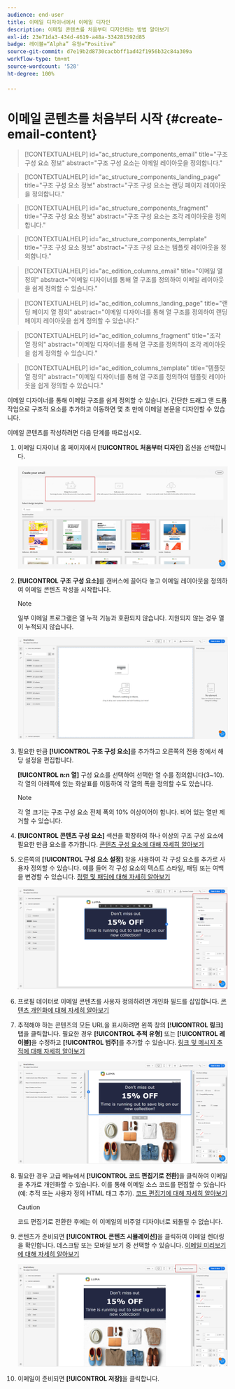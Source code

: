 ```yaml
---
audience: end-user
title: 이메일 디자이너에서 이메일 디자인
description: 이메일 콘텐츠를 처음부터 디자인하는 방법 알아보기
exl-id: 23e71da3-434d-4619-a48a-334281592d85
badge: 레이블=“Alpha” 유형=“Positive”
source-git-commit: d7e19b2d8730cacbbff1ad42f1956b32c84a309a
workflow-type: tm+mt
source-wordcount: '528'
ht-degree: 100%

---
```


# 이메일 콘텐츠를 처음부터 시작 {#create-email-content}

>[!CONTEXTUALHELP]
>id="ac_structure_components_email"
>title="구조 구성 요소 정보"
>abstract="구조 구성 요소는 이메일 레이아웃을 정의합니다."

>[!CONTEXTUALHELP]
>id="ac_structure_components_landing_page"
>title="구조 구성 요소 정보"
>abstract="구조 구성 요소는 랜딩 페이지 레이아웃을 정의합니다."

>[!CONTEXTUALHELP]
>id="ac_structure_components_fragment"
>title="구조 구성 요소 정보"
>abstract="구조 구성 요소는 조각 레이아웃을 정의합니다."

>[!CONTEXTUALHELP]
>id="ac_structure_components_template"
>title="구조 구성 요소 정보"
>abstract="구조 구성 요소는 템플릿 레이아웃을 정의합니다."


>[!CONTEXTUALHELP]
>id="ac_edition_columns_email"
>title="이메일 열 정의"
>abstract="이메일 디자이너를 통해 열 구조를 정의하여 이메일 레이아웃을 쉽게 정의할 수 있습니다."

>[!CONTEXTUALHELP]
>id="ac_edition_columns_landing_page"
>title="랜딩 페이지 열 정의"
>abstract="이메일 디자이너를 통해 열 구조를 정의하여 랜딩 페이지 레이아웃을 쉽게 정의할 수 있습니다."

>[!CONTEXTUALHELP]
>id="ac_edition_columns_fragment"
>title="조각 열 정의"
>abstract="이메일 디자이너를 통해 열 구조를 정의하여 조각 레이아웃을 쉽게 정의할 수 있습니다."

>[!CONTEXTUALHELP]
>id="ac_edition_columns_template"
>title="템플릿 열 정의"
>abstract="이메일 디자이너를 통해 열 구조를 정의하여 템플릿 레이아웃을 쉽게 정의할 수 있습니다."

이메일 디자이너를 통해 이메일 구조를 쉽게 정의할 수 있습니다. 간단한 드래그 앤 드롭 작업으로 구조적 요소를 추가하고 이동하면 몇 초 만에 이메일 본문을 디자인할 수 있습니다.

이메일 콘텐츠를 작성하려면 다음 단계를 따르십시오.

1. 이메일 디자이너 홈 페이지에서 **[!UICONTROL 처음부터 디자인]** 옵션을 선택합니다.

   ![](assets/email_designer.png)

1. **[!UICONTROL 구조 구성 요소]**&#x200B;를 캔버스에 끌어다 놓고 이메일 레이아웃을 정의하여 이메일 콘텐츠 작성을 시작합니다.

   >[!NOTE]
   >
   >일부 이메일 프로그램은 열 누적 기능과 호환되지 않습니다. 지원되지 않는 경우 열이 누적되지 않습니다.

   <!--Once placed in the email, you cannot move nor remove your components unless there is already a content component or a fragment placed inside. This is not true in AJO - TBC?-->

   ![](assets/email_designer_2.png)

1. 필요한 만큼 **[!UICONTROL 구조 구성 요소]**&#x200B;를 추가하고 오른쪽의 전용 창에서 해당 설정을 편집합니다.

   **[!UICONTROL n:n 열]** 구성 요소를 선택하여 선택한 열 수를 정의합니다(3~10). 각 열의 아래쪽에 있는 화살표를 이동하여 각 열의 폭을 정의할 수도 있습니다.

   >[!NOTE]
   >
   >각 열 크기는 구조 구성 요소 전체 폭의 10% 이상이어야 합니다. 비어 있는 열만 제거할 수 있습니다.

1. **[!UICONTROL 콘텐츠 구성 요소]** 섹션을 확장하여 하나 이상의 구조 구성 요소에 필요한 만큼 요소를 추가합니다. [콘텐츠 구성 요소에 대해 자세히 알아보기](content-components.md)

1. 오른쪽의 **[!UICONTROL 구성 요소 설정]** 창을 사용하여 각 구성 요소를 추가로 사용자 정의할 수 있습니다. 예를 들어 각 구성 요소의 텍스트 스타일, 패딩 또는 여백을 변경할 수 있습니다. [정렬 및 패딩에 대해 자세히 알아보기](alignment-and-padding.md)

   ![](assets/email_designer_5.png)

1. 프로필 데이터로 이메일 콘텐츠를 사용자 정의하려면 개인화 필드를 삽입합니다. [콘텐츠 개인화에 대해 자세히 알아보기](../personalization/personalize.md)

1. 추적해야 하는 콘텐츠의 모든 URL을 표시하려면 왼쪽 창의 **[!UICONTROL 링크]** 탭을 클릭합니다. 필요한 경우 **[!UICONTROL 추적 유형]** 또는 **[!UICONTROL 레이블]**&#x200B;을 수정하고 **[!UICONTROL 범주]**&#x200B;를 추가할 수 있습니다. [링크 및 메시지 추적에 대해 자세히 알아보기](message-tracking.md)

   ![](assets/email_designer_7.png)

1. 필요한 경우 고급 메뉴에서 **[!UICONTROL 코드 편집기로 전환]**&#x200B;을 클릭하여 이메일을 추가로 개인화할 수 있습니다. 이를 통해 이메일 소스 코드를 편집할 수 있습니다(예: 추적 또는 사용자 정의 HTML 태그 추가). [코드 편집기에 대해 자세히 알아보기](code-content.md)

   >[!CAUTION]
   >
   >코드 편집기로 전환한 후에는 이 이메일의 비주얼 디자이너로 되돌릴 수 없습니다.

1. 콘텐츠가 준비되면 **[!UICONTROL 콘텐츠 시뮬레이션]**&#x200B;을 클릭하여 이메일 렌더링을 확인합니다. 데스크탑 또는 모바일 보기 중 선택할 수 있습니다. [이메일 미리보기에 대해 자세히 알아보기](../preview-test/preview-test.md)

   ![](assets/email_designer_28.png)

1. 이메일이 준비되면 **[!UICONTROL 저장]**&#x200B;을 클릭합니다.

